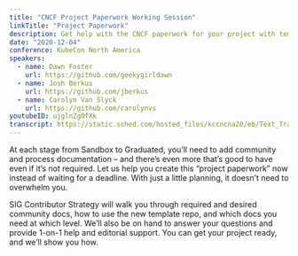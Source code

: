 ```yaml
---
title: "CNCF Project Paperwork Working Session"
linkTitle: "Project Paperwork"
description: Get help with the CNCF paperwork for your project with templates for all project levels
date: "2020-12-04"
conference: KubeCon North America
speakers:
  - name: Dawn Foster
    url: https://github.com/geekygirldawn
  - name: Josh Berkus
    url: https://github.com/jberkus
  - name: Carolyn Van Slyck
    url: https://github.com/carolynvs
youtubeID: ujglnZgOfXk
transcript: https://static.sched.com/hosted_files/kccncna20/eb/Text_Transcript_TDQH-8469.txt
---
```


At each stage from Sandbox to Graduated, you’ll need to add community and process documentation – and there’s even more that’s good to have even if it’s not required. Let us help you create this “project paperwork” now instead of waiting for a deadline. With just a little planning, it doesn’t need to overwhelm you.

SIG Contributor Strategy will walk you through required and desired community docs, how to use the new template repo, and which docs you need at which level. We’ll also be on hand to answer your questions and provide 1-on-1 help and editorial support. You can get your project ready, and we’ll show you how.
